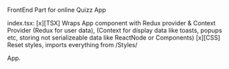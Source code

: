 FrontEnd Part for online Quizz App

index.tsx:
[x][TSX] Wraps App component with Redux provider & Context Provider
    (Redux for user data), (Context for display data like toasts, popups etc, storing not serializeable data like ReactNode or Components)
[x][CSS] Reset styles, imports everything from /Styles/ 

App.